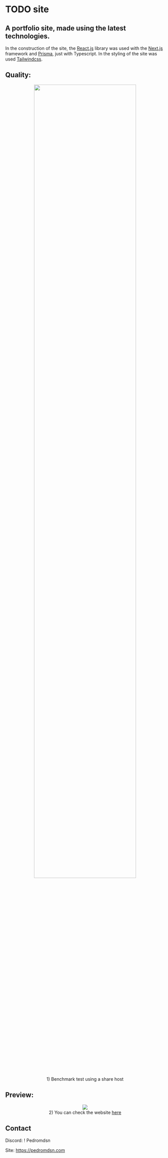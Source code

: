 # TODO site

## A portfolio site, made using the latest technologies.

In the construction of the site, the [React.js](https://reactjs.org/) library was used with the [Next.js](https://nextjs.org/) framework and [Prisma](https://prisma.io), just with Typescript.
In the styling of the site was used [Tailwindcss](https://tailwindcss.com/).

## Quality:

<div align="center">
<img width="80%" src="https://media.discordapp.net/attachments/657744571395997719/893168666659672146/unknown.png?width=821&height=478">
<br>
 1) Benchmark test using a share host
</div>

## Preview:

<div align="center">
<img src="https://media.discordapp.net/attachments/657744571395997719/893168127880351874/unknown.png?width=829&height=478">
<br>
2) You can check the website <a href="https://seniortodo.cocoblanco.fun">here</a>
</div>

## Contact

Discord: ! Pedromdsn

Site: https://pedromdsn.com
